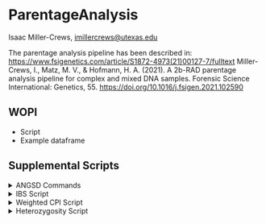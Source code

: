 # ParentageAnalysis
Isaac Miller-Crews, imillercrews@utexas.edu

The parentage analysis pipeline has been described in: https://www.fsigenetics.com/article/S1872-4973(21)00127-7/fulltext
Miller-Crews, I., Matz, M. V., & Hofmann, H. A. (2021). A 2b-RAD parentage analysis pipeline for complex and mixed DNA samples. Forensic Science International: Genetics, 55. https://doi.org/10.1016/j.fsigen.2021.102590






## WOPI

* Script
* Example dataframe

## Supplemental Scripts



<details>
           <summary> ANGSD Commands </summary>
           <p>Using command line script 'README_2bRAD_ParentageAnalysis_ANGSD.txt' take raw 2bRAD fastq files to bams and then use ANGSD to output genotype probabilities and IBS matrix.  </p>
         </details>
         
<details>
           <summary> IBS Script </summary>
           <p>Content 1 Content 1 Content 1 Content 1 Content 1</p>
         </details>

         
<details>
           <summary> Weighted CPI Script </summary>
           <p>Content 1 Content 1 Content 1 Content 1 Content 1</p>
         </details>      
<details>
           <summary> Heterozygosity Script </summary>
           <p>To calculate heterozygosity statistics from bam files use 'README_2bRAD_ParentageAnalysis_Heterozygosity.txt'. </p>
         </details>      
